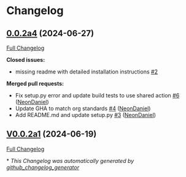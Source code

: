 # Changelog

## [0.0.2a4](https://github.com/OpenVoiceOS/ovos-vad-plugin-silero/tree/0.0.2a4) (2024-06-27)

[Full Changelog](https://github.com/OpenVoiceOS/ovos-vad-plugin-silero/compare/V0.0.2a1...0.0.2a4)

**Closed issues:**

- missing readme with detailed installation instructions [\#2](https://github.com/OpenVoiceOS/ovos-vad-plugin-silero/issues/2)

**Merged pull requests:**

- Fix setup.py error and update build tests to use shared action [\#6](https://github.com/OpenVoiceOS/ovos-vad-plugin-silero/pull/6) ([NeonDaniel](https://github.com/NeonDaniel))
- Update GHA to match org standards [\#4](https://github.com/OpenVoiceOS/ovos-vad-plugin-silero/pull/4) ([NeonDaniel](https://github.com/NeonDaniel))
- Add README.md and update setup.py [\#3](https://github.com/OpenVoiceOS/ovos-vad-plugin-silero/pull/3) ([NeonDaniel](https://github.com/NeonDaniel))

## [V0.0.2a1](https://github.com/OpenVoiceOS/ovos-vad-plugin-silero/tree/V0.0.2a1) (2024-06-19)

[Full Changelog](https://github.com/OpenVoiceOS/ovos-vad-plugin-silero/compare/V0.0.1...V0.0.2a1)



\* *This Changelog was automatically generated by [github_changelog_generator](https://github.com/github-changelog-generator/github-changelog-generator)*
